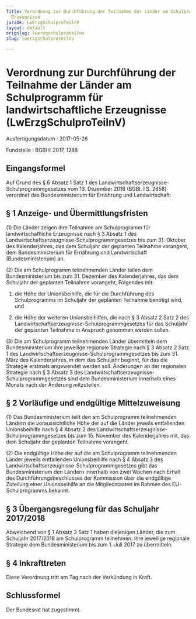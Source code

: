 ```yaml
---
Title: Verordnung zur Durchführung der Teilnahme der Länder am Schulprogramm für landwirtschaftliche
  Erzeugnisse
jurabk: LwErzgSchulproTeilnV
layout: default
origslug: lwerzgschulproteilnv
slug: lwerzgschulproteilnv

---
```


# Verordnung zur Durchführung der Teilnahme der Länder am Schulprogramm für landwirtschaftliche Erzeugnisse (LwErzgSchulproTeilnV)

Ausfertigungsdatum
:   2017-05-26

Fundstelle
:   BGBl I: 2017, 1288


## Eingangsformel

Auf Grund des § 6 Absatz 1 Satz 1 des Landwirtschaftserzeugnisse-
Schulprogrammgesetzes vom 13. Dezember 2016 (BGBl. I S. 2858)
verordnet das Bundesministerium für Ernährung und Landwirtschaft:


## § 1 Anzeige- und Übermittlungsfristen

(1) Die Länder zeigen ihre Teilnahme am Schulprogramm für
landwirtschaftliche Erzeugnisse nach § 3 Absatz 1 des
Landwirtschaftserzeugnisse-Schulprogrammgesetzes bis zum 31. Oktober
des Kalenderjahres, das dem Schuljahr der geplanten Teilnahme
vorangeht, dem Bundesministerium für Ernährung und Landwirtschaft
(Bundesministerium) an.

(2) Die am Schulprogramm teilnehmenden Länder teilen dem
Bundesministerium bis zum 31. Dezember des Kalenderjahres, das dem
Schuljahr der geplanten Teilnahme vorangeht, Folgendes mit:

1.  die Höhe der Unionsbeihilfe, die für die Durchführung des
    Schulprogramms im Schuljahr der geplanten Teilnahme benötigt wird, und


2.  die Höhe der weiteren Unionsbeihilfen, die nach § 3 Absatz 2 Satz 2
    des Landwirtschaftserzeugnisse-Schulprogrammgesetzes für das Schuljahr
    der geplanten Teilnahme in Anspruch genommen werden sollen.




(3) Die am Schulprogramm teilnehmenden Länder übermitteln dem
Bundesministerium ihre jeweilige regionale Strategie nach § 3 Absatz 2
Satz 1 des Landwirtschaftserzeugnisse-Schulprogrammgesetzes bis zum
31\. März des Kalenderjahres, in dem das Schuljahr beginnt, für das die
Strategie erstmals angewendet werden soll. Änderungen an der
regionalen Strategie nach § 3 Absatz 3 des Landwirtschaftserzeugnisse-
Schulprogrammgesetzes sind dem Bundesministerium innerhalb eines
Monats nach der Änderung mitzuteilen.


## § 2 Vorläufige und endgültige Mittelzuweisung

(1) Das Bundesministerium teilt den am Schulprogramm teilnehmenden
Ländern die voraussichtliche Höhe der auf die Länder jeweils
entfallenden Unionsbeihilfe nach § 4 Absatz 2 des
Landwirtschaftserzeugnisse-Schulprogrammgesetzes bis zum 15. November
des Kalenderjahres mit, das dem Schuljahr der geplanten Teilnahme
vorangeht.

(2) Die endgültige Höhe der auf die am Schulprogramm teilnehmenden
Länder jeweils entfallenden Unionsbeihilfe nach § 4 Absatz 3 des
Landwirtschaftserzeugnisse-Schulprogrammgesetzes gibt das
Bundesministerium den Ländern innerhalb von zwei Wochen nach Erhalt
des Durchführungsbeschlusses der Kommission über die endgültige
Zuteilung einer Unionsbeihilfe an die Mitgliedstaaten im Rahmen des
EU-Schulprogramms bekannt.


## § 3 Übergangsregelung für das Schuljahr 2017/2018

Abweichend von § 1 Absatz 3 Satz 1 haben diejenigen Länder, die zum
Schuljahr 2017/2018 am Schulprogramm teilnehmen, ihre jeweilige
regionale Strategie dem Bundesministerium bis zum 1. Juli 2017 zu
übermitteln.


## § 4 Inkrafttreten

Diese Verordnung tritt am Tag nach der Verkündung in Kraft.


## Schlussformel

Der Bundesrat hat zugestimmt.


